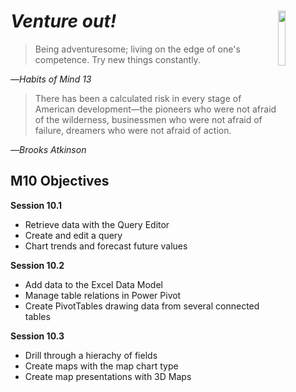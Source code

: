 # _Venture out!_ <img align="right" src="../images/habits/taking_responsibile_risks.jpg" width="15%" height="15%" />

> Being adventuresome; living on the edge of one's competence. Try new things constantly.

—_Habits of Mind 13_

> There has been a calculated risk in every stage of American development—the pioneers who were not afraid of the wilderness, businessmen who were not afraid of failure, dreamers who were not afraid of action.

—_Brooks Atkinson_

## M10 Objectives

**Session 10.1**
*   Retrieve data with the Query Editor
*   Create and edit a query
*   Chart trends and forecast future values

**Session 10.2**
*   Add data to the Excel Data Model
*   Manage table relations in Power Pivot
*   Create PivotTables drawing data from several connected tables

**Session 10.3**
*   Drill through a hierachy of fields
*   Create maps with the map chart type
*   Create map presentations with 3D Maps
